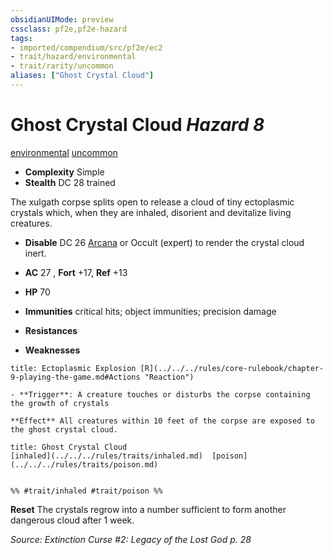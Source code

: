 ```yaml
---
obsidianUIMode: preview
cssclass: pf2e,pf2e-hazard
tags:
- imported/compendium/src/pf2e/ec2
- trait/hazard/environmental
- trait/rarity/uncommon
aliases: ["Ghost Crystal Cloud"]
---
```

# Ghost Crystal Cloud *Hazard 8*  
[environmental](environmental.md)  [uncommon](uncommon.md)  

- **Complexity** Simple
- **Stealth** DC 28 trained  

The xulgath corpse splits open to release a cloud of tiny ectoplasmic crystals which, when they are inhaled, disorient and devitalize living creatures.

- **Disable** DC 26 [Arcana](../../skills.md#Arcana) or Occult (expert) to render the crystal cloud inert.  

- **AC** 27 , **Fort** +17, **Ref** +13
- **HP** 70
- **Immunities** critical hits; object immunities; precision damage
- **Resistances** 
- **Weaknesses** 
     
```ad-embed-ability
title: Ectoplasmic Explosion [R](../../../rules/core-rulebook/chapter-9-playing-the-game.md#Actions "Reaction")

- **Trigger**: A creature touches or disturbs the corpse containing the growth of crystals

**Effect** All creatures within 10 feet of the corpse are exposed to the ghost crystal cloud.
```
```ad-embed-ability
title: Ghost Crystal Cloud
[inhaled](../../../rules/traits/inhaled.md)  [poison](../../../rules/traits/poison.md)  

  
%% #trait/inhaled #trait/poison %%
```

**Reset** The crystals regrow into a number sufficient to form another dangerous cloud after 1 week.  

*Source: Extinction Curse #2: Legacy of the Lost God p. 28*
